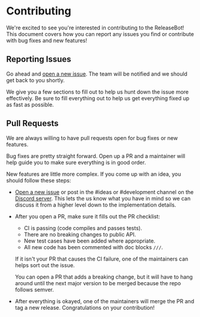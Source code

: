 # Contributing

We're excited to see you're interested in contributing to the ReleaseBot! This document covers how you can report any issues you find or contribute with bug fixes and new features!

## Reporting Issues

Go ahead and [open a new issue](https://github.com/vapor/releasse-bot/issues/new). The team will be notified and we should get back to you shortly.

We give you a few sections to fill out to help us hunt down the issue more effectively. Be sure to fill everything out to help us get everything fixed up as fast as possible.

## Pull Requests

We are always willing to have pull requests open for bug fixes or new features.

Bug fixes are pretty straight forward. Open up a PR and a maintainer will help guide you to make sure everything is in good order.

New features are little more complex. If you come up with an idea, you should follow these steps:

- [Open a new issue](https://github.com/vapor/release-bot/issues/new) or post in the #ideas or #development channel on the [Discord server](http://vapor.team/). This lets the us know what you have in mind so we can discuss it from a higher level down to the implementation details.

- After you open a PR, make sure it fills out the PR checklist:
    - CI is passing (code compiles and passes tests).
    - There are no breaking changes to public API.
    - New test cases have been added where appropriate.
    - All new code has been commented with doc blocks `///`.

    If it isn't your PR that causes the CI failure, one of the maintainers can helps sort out the issue.
    
    You can open a PR that adds a breaking change, but it will have to hang around until the next major version to be merged because the repo follows semver.
    
- After everything is okayed, one of the maintainers will merge the PR and tag a new release. Congratulations on your contribution!
